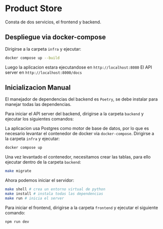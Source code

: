 # Product Store

Consta de dos servicios, el frontend y backend.

## Despliegue via docker-compose

Dirigirse a la carpeta `infra` y ejecutar:

```bash
docker compose up --build
```

Luego la aplicacion estara ejecutandose en `http://localhost:8080`
El API server en `http://localhost:8000/docs`

## Inicializacion Manual

El manejador de dependencias del backend es `Poetry`, se debe instalar para manejar todas las dependencias.

Para iniciar el API server del backend, dirigirse a la carpeta `backend` y ejecutar los siguientes comandos:

La aplicacion usa Postgres como motor de base de datos, por lo que es necesario levantar el contenedor de docker via `docker-compose`.
Dirigirse a la carpeta `infra` y ejecutar:

```bash
docker compose up
```

Una vez levantado el contenedor, necesitamos crear las tablas, para ello ejecutar dentro de la carpeta `backend`:

```bash
make migrate
```

Ahora podemos iniciar el servidor:

```bash
make shell # crea un entorno virtual de python
make install # instala todas las dependencias
make run # inicia el server
```

Para iniciar el frontend, dirigirse a la carpeta `frontend` y ejecutar el siguiente comando:

```bash
npm run dev
```
